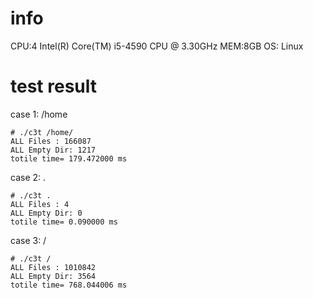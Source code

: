 # info

CPU:4 Intel(R) Core(TM) i5-4590 CPU @ 3.30GHz
MEM:8GB
OS: Linux

# test result

case 1: /home
```
# ./c3t /home/
ALL Files : 166087
ALL Empty Dir: 1217
totile time= 179.472000 ms
```

case 2: .
```
# ./c3t .
ALL Files : 4
ALL Empty Dir: 0
totile time= 0.090000 ms
```

case 3: /
```
# ./c3t /
ALL Files : 1010842
ALL Empty Dir: 3564
totile time= 768.044006 ms
```